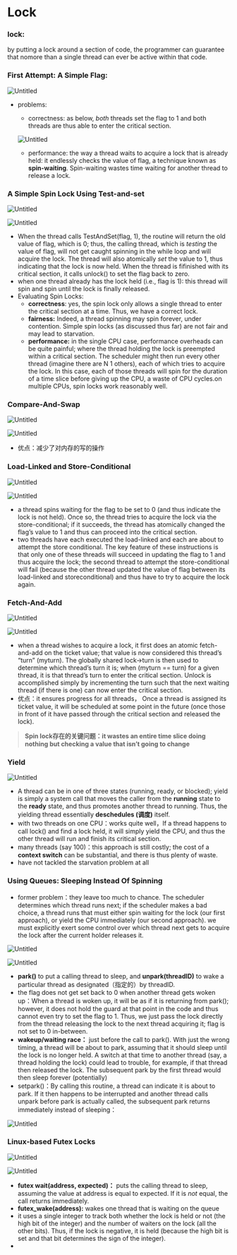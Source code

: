 # Lock

### lock:

by putting a lock around a section of code, the programmer can guarantee that nomore than a single thread can ever be active within that code.

### **First Attempt: A Simple Flag:**

![Untitled](Lock%20952dbb97cd884014a39368f35fce2cd3/Untitled.png)

- problems:
    - correctness: as below, *both* threads set the flag to 1 and both threads are thus able to enter the critical section.
    
    ![Untitled](Lock%20952dbb97cd884014a39368f35fce2cd3/Untitled%201.png)
    
    - performance: the way a thread waits to acquire a lock that is already held: it endlessly checks the value of flag, a technique known as **spin-waiting**. Spin-waiting wastes time waiting for another thread to release a lock.

### **A Simple Spin Lock Using Test-and-set**

![Untitled](Lock%20952dbb97cd884014a39368f35fce2cd3/Untitled%202.png)

![Untitled](Lock%20952dbb97cd884014a39368f35fce2cd3/Untitled%203.png)

- When the thread calls TestAndSet(flag, 1), the routine will return the old value of flag, which is 0; thus, the calling thread, which is *testing* the value of flag, will not get caught spinning in the while loop and will acquire the lock. The thread will also atomically *set* the value to 1, thus indicating that the lock is now held. When the thread is fifinished with its critical section, it calls unlock() to set the flag back to zero.
- when one thread already has the lock held (i.e., flag is 1): this thread will spin and spin until the lock is finally released.
- Evaluating Spin Locks:
    - **correctness**: yes, the spin lock only allows a single thread to enter the critical section at a time. Thus, we have a correct lock.
    - **fairness:** Indeed, a thread spinning may spin forever, under contention. Simple spin locks (as discussed thus far) are not fair and may lead to starvation.
    - **performance:** in the single CPU case, performance overheads can be quite painful; where the thread holding the lock is preempted within a critical section. The scheduler might then run every other thread (imagine there are N 1 others), each of which tries to acquire the lock. In this case, each of those threads will spin for the duration of a time slice before giving up the CPU, a waste of CPU cycles.on multiple CPUs, spin locks work reasonably well.

### Compare-And-Swap

![Untitled](Lock%20952dbb97cd884014a39368f35fce2cd3/Untitled%204.png)

![Untitled](Lock%20952dbb97cd884014a39368f35fce2cd3/Untitled%205.png)

- 优点：减少了对内存的写的操作

### Load-Linked and Store-Conditional

![Untitled](Lock%20952dbb97cd884014a39368f35fce2cd3/Untitled%206.png)

![Untitled](Lock%20952dbb97cd884014a39368f35fce2cd3/Untitled%207.png)

- a thread spins waiting for the flag to be set to 0 (and thus indicate the lock is not held).
Once so, the thread tries to acquire the lock via the store-conditional; if it succeeds, the thread has atomically changed the flag’s value to 1 and thus can proceed into the critical section.
- two threads have each executed the load-linked and each are about to attempt the store conditional. The key feature of these instructions is that only one of these threads will succeed in updating the flag to 1 and thus acquire the lock; the second thread to attempt the store-conditional will fail (because the other thread updated the value of flag between its load-linked and storeconditional) and thus have to try to acquire the lock again.

### Fetch-And-Add

![Untitled](Lock%20952dbb97cd884014a39368f35fce2cd3/Untitled%208.png)

![Untitled](Lock%20952dbb97cd884014a39368f35fce2cd3/Untitled%209.png)

- when a thread wishes to acquire a lock, it first does an atomic fetch-and-add on the ticket value; that value is now considered this thread’s “turn” (myturn). The globally shared lock->turn is then used to determine which thread’s turn it is; when (myturn == turn) for a given thread, it is that thread’s turn to enter the critical section. Unlock is accomplished simply by incrementing the turn such that the next waiting thread (if there is one) can now enter the critical section.
- 优点：it ensures progress for all threads， Once a thread is assigned its ticket value, it will be scheduled at some point in the future (once those in front of it have passed through the critical section and released the lock).

> **Spin lock存在的关键问题：it wastes an entire time slice doing nothing but checking a value that isn’t going to change**
> 

### Yield

![Untitled](Lock%20952dbb97cd884014a39368f35fce2cd3/Untitled%2010.png)

- A thread can be in one of three states (running, ready, or blocked); yield is simply a system call that moves the caller from the **running** state to the **ready** state, and thus promotes another thread to running. Thus, the yielding thread essentially **deschedules (调度)** itself.
- with two threads on one CPU：works quite well，If a thread happens to call lock() and find a lock held, it will simply yield the CPU, and thus the other thread will run and finish its critical section.
- many threads (say 100)：this approach is still costly; the cost of a **context switch** can be substantial, and there is thus plenty of waste.
- have not tackled the starvation problem at all

### Using Queues: Sleeping Instead Of Spinning

- former problem：they leave too much to chance. The scheduler determines which thread runs next; if the scheduler makes a bad choice, a thread runs that must either spin waiting for the lock (our first approach), or yield the CPU immediately (our second approach). we must explicitly exert some control over which thread next gets to acquire the lock after the current holder releases it.

![Untitled](Lock%20952dbb97cd884014a39368f35fce2cd3/Untitled%2011.png)

![Untitled](Lock%20952dbb97cd884014a39368f35fce2cd3/Untitled%2012.png)

- **park()** to put a calling thread to sleep, and **unpark(threadID)** to wake a particular thread as designated（指定的）by threadID.
- the flag does not get set back to 0 when another thread gets woken up：When a thread is woken up, it will be as if it is returning from park(); however, it does not hold the guard at that point in the code and thus cannot even try to set the flag to 1. Thus, we just pass the lock directly from the thread releasing the lock to the next thread acquiring it; flag is not set to 0 in-between.
- **wakeup/waiting race：** just before the call to park(). With just the wrong timing, a thread will
be about to park, assuming that it should sleep until the lock is no longer held. A switch at that time to another thread (say, a thread holding the lock) could lead to trouble, for example, if that thread then released the lock. The subsequent park by the first thread would then sleep forever
(potentially)
- setpark()：By calling this routine, a thread can indicate it is about to park. If it then happens to be interrupted and another thread calls unpark before park is actually called, the subsequent park returns immediately instead of sleeping：

![Untitled](Lock%20952dbb97cd884014a39368f35fce2cd3/Untitled%2013.png)

### **Linux-based Futex Locks**

![Untitled](Lock%20952dbb97cd884014a39368f35fce2cd3/Untitled%2014.png)

![Untitled](Lock%20952dbb97cd884014a39368f35fce2cd3/Untitled%2015.png)

- **futex wait(address, expected)：** puts the calling thread to sleep, assuming the value at address is equal to expected. If it is *not* equal, the call returns immediately.
- **futex_wake(address):** wakes one thread that is waiting on the queue
- it uses a single integer to track both whether the lock is held or not (the high bit of the integer) and the number of waiters on the lock (all the other bits). Thus, if the lock is negative, it is held (because the high bit is set and that bit determines the sign of the integer).
-